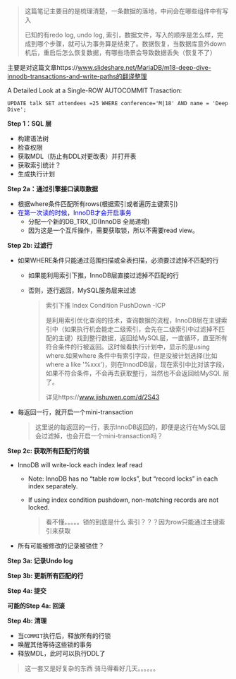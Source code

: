 > 这篇笔记主要目的是梳理清楚，一条数据的落地，中间会在哪些组件中有写入
>
> 已知的有redo log, undo log, 索引，数据文件，写入的顺序是怎么样，完成到哪个步骤，就可认为事务算是结束了。数据恢复，当数据库意外down机后，重启后怎么恢复数据，有哪些场景会导致数据丢失（恢复不了）

主要是对这篇文章https://www.slideshare.net/MariaDB/m18-deep-dive-innodb-transactions-and-write-paths的翻译整理

A Detailed Look at a Single-ROW AUTOCOMMIT Trasaction: 

`UPDATE talk SET attendees =25 WHERE conference='M|18' AND name = 'Deep Dive'; `

**Step 1：SQL 层**

* 构建语法树
* 检查权限
* 获取MDL（防止有DDL对更改表）并打开表
* 获取索引统计？
* 生成执行计划

**Step 2a：通过引擎接口读取数据**

* 根据where条件匹配所有rows(根据索引或者遍历主键索引)
* <font color="#0000CD">在第一次读的时候，InnoDB才会开启事务</font>
  * 分配一个新的DB_TRX_ID(InnoDB 全局递增)
  * 因为这是一个互斥操作，需要获取锁，所以不需要read view。

**Step 2b: 过滤行**

* 如果WHERE条件只能通过范围扫描或全表扫描，必须要过滤掉不匹配的行

  * 如果能利用索引下推，InnoDB层直接过滤掉不匹配的行

  * 否则，逐行返回，MySQL服务层来过滤

    > 索引下推 Index Condition PushDown -ICP
    >
    > 是利用索引优化查询的技术，查询数据的流程，InnoDB层在主键索引中（如果执行机会能走二级索引，会先在二级索引中过滤掉不匹配的主键）找到整行数据，返回给MySQL层，一直循环，直至所有符合条件的行被返回。这时候看执行计划中，显示的是using where.如果where 条件中有索引字段，但是没被计划选择(比如 where a like '%xxx')，则在InnodDB层，现在索引中比对该字段，如果不符合条件，不会再去获取整行，当然也不会返回给MySQL 层了。
    >
    > 详见https://www.jishuwen.com/d/2S43

    

* 每返回一行，就开启一个mini-transaction

  > 这里说的每返回的一行，表示InnoDB返回的，即便是这行在MySQL层会过滤掉，也会开启一个mini-transaction吗？

**Step 2c: 获取所有匹配行的锁**

- InnoDB will write-lock each index leaf read 

  * Note: InnoDB has no “table row locks”, but “record locks” in each index separately. 

  * If using index condition pushdown, non-matching records are not locked. 

    > 看不懂。。。。。锁的到底是什么 索引？？？因为row只能通过主键索引来获取

* 所有可能被修改的记录被锁住？

  

**Step 3a: 记录Undo log**



**Step 3b: 更新所有匹配的行**



**Step 4a: 提交**



**可能的Step 4a: 回滚**



**Step 4b: 清理**

* 当`COMMIT`执行后，释放所有的行锁
* 唤醒其他等待这些锁的事务
* 释放MDL，此时可以执行DDL了

>
>
>这一套又是好复杂的东西 骑马得看好几天。。。。。。
>
>





